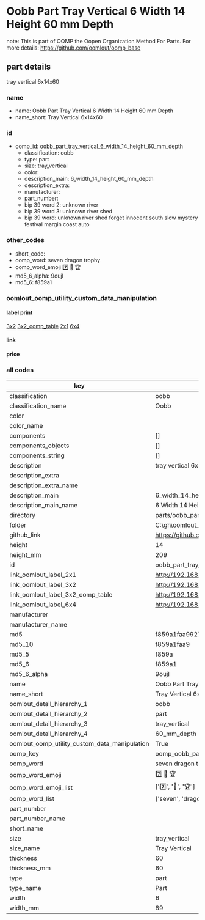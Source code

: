 # Oobb Part Tray Vertical 6 Width 14 Height 60 mm Depth  

note: This is part of OOMP the Oopen Organization Method For Parts. For more details: https://github.com/oomlout/oomp_base

##  part details
  



tray vertical 6x14x60



### name
* name: Oobb Part Tray Vertical 6 Width 14 Height 60 mm Depth
* name_short: Tray Vertical 6x14x60 
### id
* oomp_id: oobb_part_tray_vertical_6_width_14_height_60_mm_depth
  * classification: oobb
  * type: part
  * size: tray_vertical
  * color: 
  * description_main: 6_width_14_height_60_mm_depth
  * description_extra: 
  * manufacturer: 
  * part_number: 
  * bip 39 word 2: unknown river
  * bip 39 word 3: unknown river shed
  * bip 39 word: unknown river shed forget innocent south slow mystery festival margin coast auto

### other_codes
* short_code: 
* oomp_word: seven dragon trophy
* oomp_word_emoji :seven: :dragon: :trophy:
* md5_6_alpha: 9oujl
* md5_6: f859a1






### oomlout_oomp_utility_custom_data_manipulation
#### label print
[3x2](http://192.168.1.245:1112/?label=oomp%209oujl)
[3x2_oomp_table](http://192.168.1.108:1112/?label=oomp%209oujl)
[2x1](http://192.168.1.242:1112/?label=oomp%209oujl)
[6x4](http://192.168.1.55:1112/?label=oomp%209oujl)    

#### link

                              

#### price







### all codes 
| key | value |  
| --- | --- |  
| classification | oobb |  
| classification_name | Oobb |  
| color |  |  
| color_name |  |  
| components | [] |  
| components_objects | [] |  
| components_string | [] |  
| description | tray vertical 6x14x60 |  
| description_extra |  |  
| description_extra_name |  |  
| description_main | 6_width_14_height_60_mm_depth |  
| description_main_name | 6 Width 14 Height 60 mm Depth |  
| directory | parts/oobb_part_tray_vertical_6_width_14_height_60_mm_depth |  
| folder | C:\gh\oomlout_oobb_version_4_generated_parts\parts\oobb_part_tray_vertical_6_width_14_height_60_mm_depth |  
| github_link | https://github.com/oomlout/oomlout_oomp_part_src/tree/main/parts/oobb_part_tray_vertical_6_width_14_height_60_mm_depth |  
| height | 14 |  
| height_mm | 209 |  
| id | oobb_part_tray_vertical_6_width_14_height_60_mm_depth |  
| link_oomlout_label_2x1 | http://192.168.1.242:1112/?label=oomp%209oujl |  
| link_oomlout_label_3x2 | http://192.168.1.245:1112/?label=oomp%209oujl |  
| link_oomlout_label_3x2_oomp_table | http://192.168.1.108:1112/?label=oomp%209oujl |  
| link_oomlout_label_6x4 | http://192.168.1.55:1112/?label=oomp%209oujl |  
| manufacturer |  |  
| manufacturer_name |  |  
| md5 | f859a1faa992798740ba45b58aaeb76f |  
| md5_10 | f859a1faa9 |  
| md5_5 | f859a |  
| md5_6 | f859a1 |  
| md5_6_alpha | 9oujl |  
| name | Oobb Part Tray Vertical 6 Width 14 Height 60 mm Depth |  
| name_short | Tray Vertical 6x14x60  |  
| oomlout_detail_hierarchy_1 | oobb |  
| oomlout_detail_hierarchy_2 | part |  
| oomlout_detail_hierarchy_3 | tray_vertical |  
| oomlout_detail_hierarchy_4 | 60_mm_depth |  
| oomlout_oomp_utility_custom_data_manipulation | True |  
| oomp_key | oomp_oobb_part_tray_vertical_6_width_14_height_60_mm_depth |  
| oomp_word | seven dragon trophy |  
| oomp_word_emoji | :seven: :dragon: :trophy: |  
| oomp_word_emoji_list | [':seven:', ':dragon:', ':trophy:'] |  
| oomp_word_list | ['seven', 'dragon', 'trophy'] |  
| part_number |  |  
| part_number_name |  |  
| short_name |  |  
| size | tray_vertical |  
| size_name | Tray Vertical |  
| thickness | 60 |  
| thickness_mm | 60 |  
| type | part |  
| type_name | Part |  
| width | 6 |  
| width_mm | 89 |  
